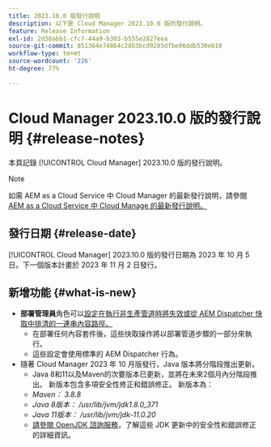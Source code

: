 ```yaml
---
title: 2023.10.0 版發行說明
description: 以下是 Cloud Manager 2023.10.0 版的發行說明。
feature: Release Information
exl-id: 2d38abb1-cfc7-44a9-b303-b555e2827eea
source-git-commit: 851364e74864c28b3bcd9285dfbe06ddb530eb10
workflow-type: tm+mt
source-wordcount: '226'
ht-degree: 77%

---
```



# Cloud Manager 2023.10.0 版的發行說明 {#release-notes}

本頁記錄 [!UICONTROL Cloud Manager] 2023.10.0 版的發行說明。

>[!NOTE]
>
>如需 AEM as a Cloud Service 中 Cloud Manager 的最新發行說明，請參閱 [AEM as a Cloud Service 中 Cloud Manage 的最新發行說明。](https://experienceleague.adobe.com/docs/experience-manager-cloud-service/content/implementing/using-cloud-manager/release-notes-cloud-manager/release-notes-cm-current.html)

## 發行日期 {#release-date}

[!UICONTROL Cloud Manager] 2023.10.0 版的發行日期為 2023 年 10 月 5 日。下一個版本計畫於 2023 年 11 月 2 日發行。

## 新增功能 {#what-is-new}

* **部署管理員**&#x200B;角色可以[設定在執行非生產管道時將失效或從 AEM Dispatcher 快取中排清的一連串內容路徑。](/help/using/non-production-pipelines.md)
   * 在部署任何內容套件後，這些快取操作將以部署管道步驟的一部分來執行。
   * 這些設定會使用標準的 AEM Dispatcher 行為。
* 隨著 Cloud Manager 2023 年 10 月版發行，Java 版本將分階段推出更新。
   * Java 8和11以及Maven的次要版本已更新，並將在未來2個月內分階段推出。 新版本包含多項安全性修正和錯誤修正。 新版本為：
   * *Maven： 3.8.8*
   * *Java 8版本： /usr/lib/jvm/jdk1.8.0_371*
   * *Java 11版本： /usr/lib/jvm/jdk-11.0.20*
   * [請參閱 OpenJDK 諮詢服務](https://openjdk.org/groups/vulnerability/advisories/)，了解這些 JDK 更新中的安全性和錯誤修正的詳細資訊。

